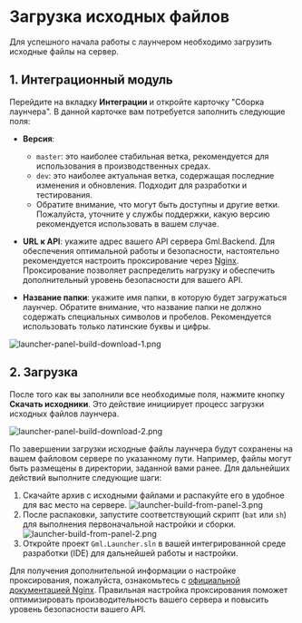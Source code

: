 # Загрузка исходных файлов

Для успешного начала работы с лаунчером необходимо загрузить исходные файлы на сервер.

## 1. Интеграционный модуль

Перейдите на вкладку **Интеграции** и откройте карточку "Сборка лаунчера". В данной карточке вам потребуется заполнить следующие поля:

- **Версия**:
    - `master`: это наиболее стабильная ветка, рекомендуется для использования в производственных средах.
    - `dev`: это наиболее актуальная ветка, содержащая последние изменения и обновления. Подходит для разработки и тестирования.
    - Обратите внимание, что могут быть доступны и другие ветки. Пожалуйста, уточните у службы поддержки, какую версию рекомендуется использовать в вашем случае.

- **URL к API**: укажите адрес вашего API сервера Gml.Backend. Для обеспечения оптимальной работы и безопасности, настоятельно рекомендуется настроить проксирование через [Nginx](https://nginx.org/ru/docs/http/ngx_http_proxy_module.html). Проксирование позволяет распределить нагрузку и обеспечить дополнительный уровень безопасности для вашего API.

- **Название папки**: укажите имя папки, в которую будет загружаться лаунчер. Обратите внимание, что название папки не должно содержать специальных символов и пробелов. Рекомендуется использовать только латинские буквы и цифры.

![launcher-panel-build-download-1.png](launcher-panel-build-download-1.png)

## 2. Загрузка

После того как вы заполнили все необходимые поля, нажмите кнопку **Скачать исходники**. Это действие инициирует процесс загрузки исходных файлов лаунчера.

![launcher-panel-build-download-2.png](launcher-panel-build-download-2.png)

По завершении загрузки исходные файлы лаунчера будут сохранены на вашем файловом сервере по указанному пути. Например, файлы могут быть размещены в директории, заданной вами ранее. Для дальнейших действий выполните следующие шаги:

1. Скачайте архив с исходными файлами и распакуйте его в удобное для вас место на сервере.
   ![launcher-build-from-panel-3.png](launcher-build-from-panel-3.png)
2. После распаковки, запустите соответствующий скрипт (`bat` или `sh`) для выполнения первоначальной настройки и сборки.
   ![launcher-build-from-panel-2.png](launcher-build-from-panel-2.png)
3. Откройте проект `Gml.Launcher.sln` в вашей интегрированной среде разработки (IDE) для дальнейшей работы и настройки.

Для получения дополнительной информации о настройке проксирования, пожалуйста, ознакомьтесь с [официальной документацией Nginx](https://nginx.org/ru/docs/http/ngx_http_proxy_module.html). Правильная настройка проксирования поможет оптимизировать производительность вашего сервера и повысить уровень безопасности вашего API.